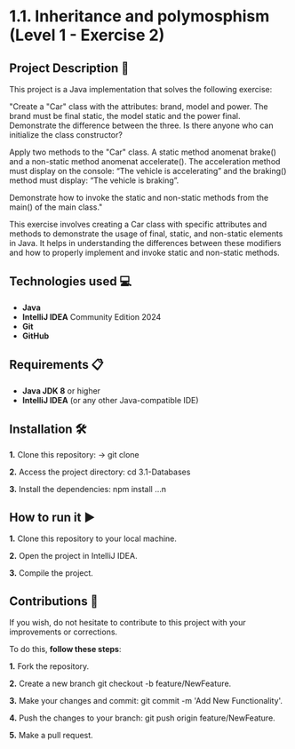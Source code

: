 
# 1.1. Inheritance and polymosphism (Level 1 - Exercise 2)

## Project Description 📄

This project is a Java implementation that solves the following exercise:

"Create a "Car" class with the attributes: brand, model and power. The brand must be final static, the model static and the power final. Demonstrate the difference between the three. Is there anyone who can initialize the class constructor?

Apply two methods to the "Car" class. A static method anomenat brake() and a non-static method anomenat accelerate(). The acceleration method must display on the console: “The vehicle is accelerating” and the braking() method must display: “The vehicle is braking”. 

Demonstrate how to invoke the static and non-static methods from the main() of the main class." 

This exercise involves creating a Car class with specific attributes and methods to demonstrate the usage of final, static, and non-static elements in Java. It helps in understanding the differences between these modifiers and how to properly implement and invoke static and non-static methods.


## Technologies used 💻

- **Java**
- **IntelliJ IDEA** Community Edition 2024
- **Git**
- **GitHub**
 

## Requirements 📋

- **Java JDK 8** or higher
- **IntelliJ IDEA** (or any other Java-compatible IDE)


## Installation 🛠️

**1.** Clone this repository: -> git clone

**2.** Access the project directory: cd 3.1-Databases

**3.** Install the dependencies: npm install …n 


## How to run it ▶️

**1.** Clone this repository to your local machine.

**2.** Open the project in IntelliJ IDEA.

**3.** Compile the project.


## Contributions 🤝

If you wish, do not hesitate to contribute to this project with your improvements or corrections.

To do this, **follow these steps**:

**1.** Fork the repository.

**2.** Create a new branch git checkout -b feature/NewFeature.

**3.** Make your changes and commit: git commit -m 'Add New Functionality'.

**4.** Push the changes to your branch: git push origin feature/NewFeature.

**5.** Make a pull request.
